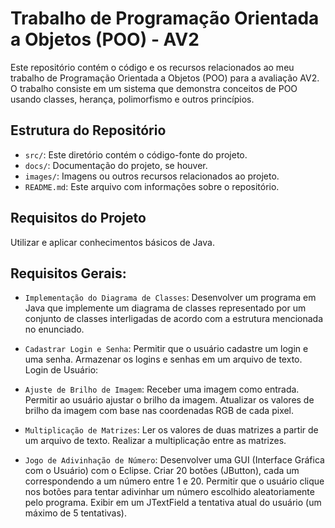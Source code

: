 # Trabalho de Programação Orientada a Objetos (POO) - AV2

Este repositório contém o código e os recursos relacionados ao meu trabalho de Programação Orientada a Objetos (POO) para a avaliação AV2. O trabalho consiste em um sistema que demonstra conceitos de POO usando classes, herança, polimorfismo e outros princípios.

## Estrutura do Repositório

- `src/`: Este diretório contém o código-fonte do projeto.
- `docs/`: Documentação do projeto, se houver.
- `images/`: Imagens ou outros recursos relacionados ao projeto.
- `README.md`: Este arquivo com informações sobre o repositório.

## Requisitos do Projeto

Utilizar e aplicar conhecimentos básicos de Java. 

## Requisitos Gerais:
- `Implementação do Diagrama de Classes`: Desenvolver um programa em Java que implemente um diagrama de classes representado por um conjunto de classes interligadas de acordo com a estrutura mencionada no enunciado.

-  `Cadastrar Login e Senha`:
Permitir que o usuário cadastre um login e uma senha.
Armazenar os logins e senhas em um arquivo de texto.
Login de Usuário:

- `Ajuste de Brilho de Imagem`:
Receber uma imagem como entrada.
Permitir ao usuário ajustar o brilho da imagem.
Atualizar os valores de brilho da imagem com base nas coordenadas RGB de cada pixel.

- `Multiplicação de Matrizes`:
Ler os valores de duas matrizes a partir de um arquivo de texto.
Realizar a multiplicação entre as matrizes.

- `Jogo de Adivinhação de Número`:
Desenvolver uma GUI (Interface Gráfica com o Usuário) com o Eclipse.
Criar 20 botões (JButton), cada um correspondendo a um número entre 1 e 20.
Permitir que o usuário clique nos botões para tentar adivinhar um número escolhido aleatoriamente pelo programa.
Exibir em um JTextField a tentativa atual do usuário (um máximo de 5 tentativas).


